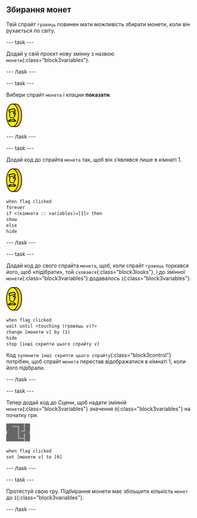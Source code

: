 ## Збирання монет

Твій спрайт `гравець` повинен мати можливість збирати монети, коли він рухається по світу.

--- task ---

Додай у свій проєкт нову змінну з назвою `монети`{:class="block3variables"}.

--- /task ---

--- task ---

Вибери спрайт `монета` і клацни **показати**.

![знімок екрана](images/coin.png)

--- /task ---

--- task ---

Додай код до спрайта `монета` так, щоб він з’являвся лише в кімнаті 1.

![знімок екрана](images/coin.png)

```blocks3
when flag clicked
forever
if <(кімната :: variables)=[1]> then
show
else
hide
```

--- /task ---

--- task ---

Додай код до свого спрайта `монета`, щоб, коли спрайт `гравець` торкався його, щоб «підібрати», той `сховався`{:class="block3looks"}, і до змінної `монети`{:class="block3variables"} додавалось `1`{:class="block3variables"}.

![монета](images/coin.png)

```blocks3
when flag clicked
wait until <touching (гравець v)?>
change [монети v] by (1)
hide
stop [інші скрипти цього спрайту v]
```

Код `зупинити інші скрипти цього спрайту`{:class="block3control"} потрібен, щоб спрайт `монета` перестав відображатися в кімнаті 1, коли його підібрали.

--- /task ---

--- task ---

Тепер додай код до Сцени, щоб надати змінній `монети`{:class="block3variables"} значення `0`{:class="block3variables"} на початку гри.

![сцена](images/stage.png)

```blocks3
when flag clicked
set [монети v] to [0]
```

--- /task ---

--- task ---

Протестуй свою гру. Підбирання монети має збільшити кількість `монет` до `1`{:class="block3variables"}.

--- /task ---